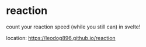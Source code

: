 # reaction

count your reaction speed (while you still can) in svelte!

location: https://leodog896.github.io/reaction